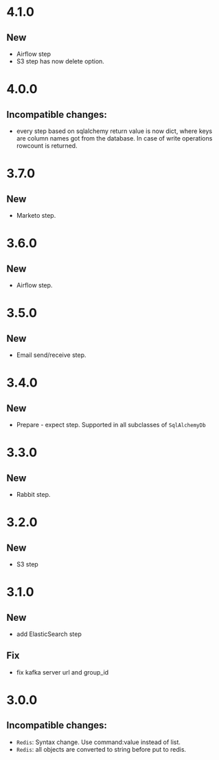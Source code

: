 # 4.1.0
## New
* Airflow step
* S3 step has now delete option.

# 4.0.0
## Incompatible changes:
* every step based on sqlalchemy return value is now dict, where keys are column names got from the database. In case of 
write operations rowcount is returned.

# 3.7.0
## New
* Marketo step.

# 3.6.0
## New
* Airflow step.

# 3.5.0
## New
* Email send/receive step.

# 3.4.0
## New
* Prepare - expect step. Supported in all subclasses of `SqlAlchemyDb`

# 3.3.0
## New
* Rabbit step.

# 3.2.0
## New
* S3 step

# 3.1.0
## New
* add ElasticSearch step
## Fix
* fix kafka server url and group_id

# 3.0.0
## Incompatible changes:
* `Redis`: Syntax change. Use command:value instead of list.
* `Redis`: all objects are converted to string before put to redis.

